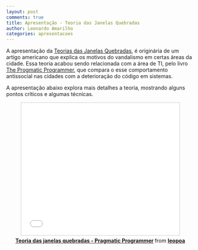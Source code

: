 ```yaml
---
layout: post
comments: true
title: Apresentação - Teoria das Janelas Quebradas
author: Leonardo Amarilho
categories: apresentacoes
---
```



A apresentação da [Teorias das Janelas Quebradas][1], é originária de um artigo americano que explica os motivos do vandalismo em certas áreas da cidade. Essa teoria acabou sendo relacionada com a área de TI, pelo livro [The Progmatic Programmer][2], que compara o esse comportamento antissocial nas cidades com a deterioração do código em sistemas.

A apresentação abaixo explora mais detalhes a teoria, mostrando alguns pontos críticos e algumas técnicas. 


<center>
	<iframe src="//www.slideshare.net/slideshow/embed_code/40299846" width="425" height="355" frameborder="0" marginwidth="0" marginheight="0" scrolling="no" style="border:1px solid #CCC; border-width:1px; margin-bottom:5px; max-width: 100%;" allowfullscreen> </iframe> <div style="margin-bottom:5px"> <strong> <a href="//www.slideshare.net/leopoa/teoria-janelas-quebradas-pragmatic-programmer" title="Teoria das janelas quebradas - Pragmatic Programmer" target="_blank">Teoria das janelas quebradas - Pragmatic Programmer</a> </strong> from <strong><a href="//www.slideshare.net/leopoa" target="_blank">leopoa</a></strong> </div>
</center>


[1]: http://en.wikipedia.org/wiki/Broken_windows_theory "Teorias das Janelas Quebradas"
[2]: http://www.amazon.com/The-Pragmatic-Programmer-Journeyman-Master/dp/020161622X "The Progmatic Programmer"
